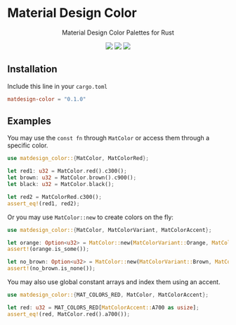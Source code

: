 # Material Design Color

<div align="center">
    <p>Material Design Color Palettes for Rust</p>
    <p>
        <a src="https://github.com/LeoVen/matdesign-color">
            <img src="https://img.shields.io/badge/Github-matdesign--color-blue?logo=github" />
        </a>
        <a src="https://crates.io/crates/matdesign-color">
            <img src="https://img.shields.io/crates/v/matdesign-color.svg" />
        </a>
        <a src="https://docs.rs/matdesign-color/0.1.0/matdesign_color/">
            <img src="https://img.shields.io/badge/docs.rs-matdesign--color-blue" />
        </a>
    </p>
</div>

## Installation

Include this line in your `cargo.toml`

```toml
matdesign-color = "0.1.0"
```

## Examples

You may use the `const fn` through `MatColor` or access them through a specific color.
```rust
use matdesign_color::{MatColor, MatColorRed};

let red1: u32 = MatColor.red().c300();
let brown: u32 = MatColor.brown().c900();
let black: u32 = MatColor.black();

let red2 = MatColorRed.c300();
assert_eq!(red1, red2);
```

Or you may use `MatColor::new` to create colors on the fly:
```rust
use matdesign_color::{MatColor, MatColorVariant, MatColorAccent};

let orange: Option<u32> = MatColor::new(MatColorVariant::Orange, MatColorAccent::A200);
assert!(orange.is_some());

let no_brown: Option<u32> = MatColor::new(MatColorVariant::Brown, MatColorAccent::A200);
assert!(no_brown.is_none());
```

You may also use global constant arrays and index them using an accent.
```rust
use matdesign_color::{MAT_COLORS_RED, MatColor, MatColorAccent};

let red: u32 = MAT_COLORS_RED[MatColorAccent::A700 as usize];
assert_eq!(red, MatColor.red().a700());
```
